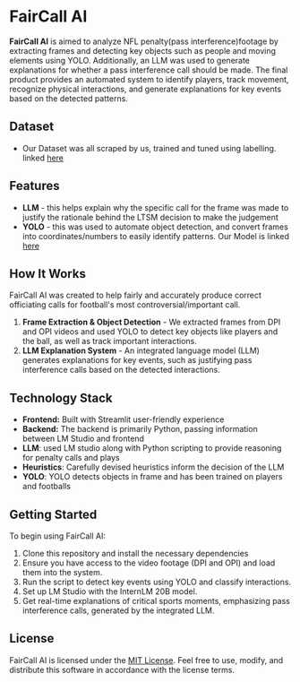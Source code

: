 # FairCall AI


**FairCall AI** is aimed to analyze NFL penalty(pass interference)footage by extracting frames and detecting key objects such as people and moving elements using YOLO. Additionally, an LLM was used to generate explanations for whether a pass interference call should be made. The final product provides an automated system to identify players, track movement, recognize physical interactions, and generate explanations for key events based on the detected patterns. 

## Dataset

- Our Dataset was all scraped by us, trained and tuned using labelling. linked [here](https://drive.google.com/drive/folders/1NAF99NVep4Qw7WpUSmH0-h3Wbu5Jdo48?usp=drive_link)
  
## Features

- **LLM** - this helps explain why the specific call for the frame was made to justify the rationale behind the LTSM decision to make the judgement
- **YOLO** - this was used to automate object detection, and convert frames into coordinates/numbers to easily identify patterns. Our Model is linked [here](https://drive.google.com/drive/folders/1NAF99NVep4Qw7WpUSmH0-h3Wbu5Jdo48?usp=drive_link)

 ## How It Works
  
FairCall AI was created to help fairly and accurately produce correct officiating calls for football's most controversial/important call. 
1. **Frame Extraction & Object Detection** - We extracted frames from DPI and OPI videos and used YOLO to detect key objects like players and the ball, as well as track important interactions.
3. **LLM Explanation System** - An integrated language model (LLM) generates explanations for key events, such as justifying pass interference calls based on the detected interactions.

## Technology Stack

- **Frontend:** Built with Streamlit user-friendly experience
- **Backend:** The backend is primarily Python, passing information between LM Studio and frontend
- **LLM**: used LM studio along with Python scripting to provide reasoning for penalty calls and plays
- **Heuristics**: Carefully devised heuristics inform the decision of the LLM
- **YOLO**: YOLO detects objects in frame and has been trained on players and footballs

## Getting Started 
To begin using FairCall AI:
1. Clone this repository and install the necessary dependencies
2. Ensure you have access to the video footage (DPI and OPI) and load them into the system.
3. Run the script to detect key events using YOLO and classify interactions.
4. Set up LM Studio with the InternLM 20B model.
5. Get real-time explanations of critical sports moments, emphasizing pass interference calls, generated by the integrated LLM.

## License 

FairCall AI is licensed under the [MIT License](LICENSE.txt). Feel free to use, modify, and distribute this software in accordance with the license terms.
